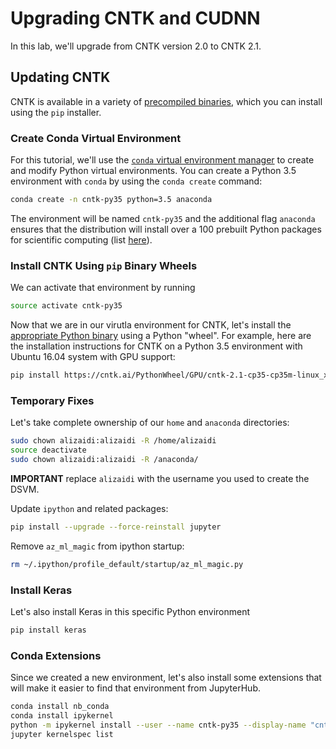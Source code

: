 Upgrading CNTK and CUDNN
=========================

In this lab, we'll upgrade from CNTK version 2.0 to CNTK 2.1.

## Updating CNTK

CNTK is available in a variety of [precompiled binaries](https://docs.microsoft.com/en-us/cognitive-toolkit/setup-cntk-on-your-machine), which you can install using the `pip` installer. 

### Create Conda Virtual Environment 

For this tutorial, we'll use the [`conda` virtual environment manager](https://conda.io/docs/using/envs.html) to create and modify Python virtual environments. You can create a Python 3.5 environment with `conda` by using the `conda create` command:


```bash
conda create -n cntk-py35 python=3.5 anaconda
```

The environment will be named `cntk-py35` and the additional flag `anaconda` ensures that the distribution will install over a 100 prebuilt Python packages for scientific computing (list [here](https://docs.continuum.io/anaconda/packages/pkg-docs)).

### Install CNTK Using `pip` Binary Wheels

We can activate that environment by running

```bash
source activate cntk-py35
```

Now that we are in our virutla environment for CNTK, let's install the [appropriate Python binary](https://docs.microsoft.com/en-us/cognitive-toolkit/setup-linux-python?tabs=cntkpy21) using a Python "wheel". For example, here are the installation instructions for CNTK on a Python 3.5 environment with Ubuntu 16.04 system with GPU support:

```bash
pip install https://cntk.ai/PythonWheel/GPU/cntk-2.1-cp35-cp35m-linux_x86_64.whl
```

### Temporary Fixes

Let's take complete ownership of our `home` and `anaconda` directories:

```bash
sudo chown alizaidi:alizaidi -R /home/alizaidi
source deactivate
sudo chown alizaidi:alizaidi -R /anaconda/
```

**IMPORTANT** replace `alizaidi` with the username you used to create the DSVM.

Update `ipython` and related packages:

```bash
pip install --upgrade --force-reinstall jupyter
```

Remove `az_ml_magic` from ipython startup:

```bash
rm ~/.ipython/profile_default/startup/az_ml_magic.py
```

### Install Keras

Let's also install Keras in this specific Python environment

```bash
pip install keras
```

### Conda Extensions

Since we created a new environment, let's also install some extensions that will make it easier to find that environment from JupyterHub. 

```bash
conda install nb_conda
conda install ipykernel
python -m ipykernel install --user --name cntk-py35 --display-name "cntk-py35"
jupyter kernelspec list
```
